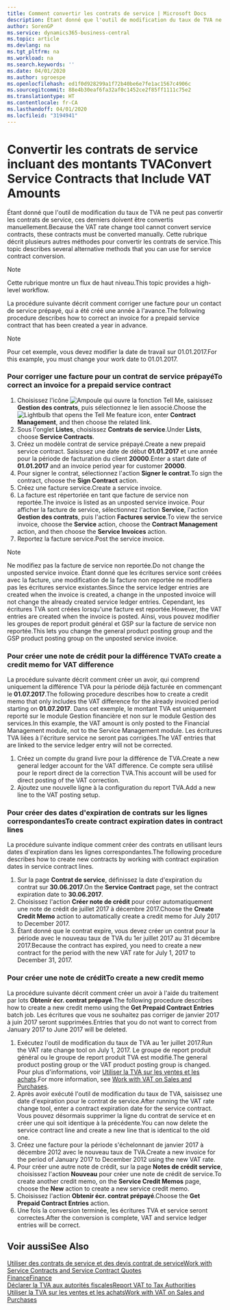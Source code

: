 ```yaml
---
title: Comment convertir les contrats de service | Microsoft Docs
description: Étant donné que l'outil de modification du taux de TVA ne peut pas convertir les contrats de service, ces derniers doivent être convertis manuellement. Cette rubrique décrit plusieurs autres méthodes pour convertir les contrats de service.
author: SorenGP
ms.service: dynamics365-business-central
ms.topic: article
ms.devlang: na
ms.tgt_pltfrm: na
ms.workload: na
ms.search.keywords: ''
ms.date: 04/01/2020
ms.author: sgroespe
ms.openlocfilehash: ed1f0d928299a1f72b40be6e7fe1ac1567c4906c
ms.sourcegitcommit: 88e4b30eaf6fa32af0c1452ce2f85ff1111c75e2
ms.translationtype: HT
ms.contentlocale: fr-CA
ms.lasthandoff: 04/01/2020
ms.locfileid: "3194941"
---
```

# <a name="convert-service-contracts-that-include-vat-amounts"></a><span data-ttu-id="49d08-104">Convertir les contrats de service incluant des montants TVA</span><span class="sxs-lookup"><span data-stu-id="49d08-104">Convert Service Contracts that Include VAT Amounts</span></span>
<span data-ttu-id="49d08-105">Étant donné que l'outil de modification du taux de TVA ne peut pas convertir les contrats de service, ces derniers doivent être convertis manuellement.</span><span class="sxs-lookup"><span data-stu-id="49d08-105">Because the VAT rate change tool cannot convert service contracts, these contracts must be converted manually.</span></span> <span data-ttu-id="49d08-106">Cette rubrique décrit plusieurs autres méthodes pour convertir les contrats de service.</span><span class="sxs-lookup"><span data-stu-id="49d08-106">This topic describes several alternative methods that you can use for service contract conversion.</span></span>  

> [!NOTE]  
>  <span data-ttu-id="49d08-107">Cette rubrique montre un flux de haut niveau.</span><span class="sxs-lookup"><span data-stu-id="49d08-107">This topic provides a high-level workflow.</span></span>  

 <span data-ttu-id="49d08-108">La procédure suivante décrit comment corriger une facture pour un contact de service prépayé, qui a été créé une année à l'avance.</span><span class="sxs-lookup"><span data-stu-id="49d08-108">The following procedure describes how to correct an invoice for a prepaid service contract that has been created a year in advance.</span></span>  

> [!NOTE]  
>  <span data-ttu-id="49d08-109">Pour cet exemple, vous devez modifier la date de travail sur 01.01.2017.</span><span class="sxs-lookup"><span data-stu-id="49d08-109">For this example, you must change your work date to 01.01.2017.</span></span>  

### <a name="to-correct-an-invoice-for-a-prepaid-service-contract"></a><span data-ttu-id="49d08-110">Pour corriger une facture pour un contrat de service prépayé</span><span class="sxs-lookup"><span data-stu-id="49d08-110">To correct an invoice for a prepaid service contract</span></span>  
1. <span data-ttu-id="49d08-111">Choisissez l'icône ![Ampoule qui ouvre la fonction Tell Me](media/ui-search/search_small.png "Dites-moi ce que vous voulez faire"), saisissez **Gestion des contrats**, puis sélectionnez le lien associé.</span><span class="sxs-lookup"><span data-stu-id="49d08-111">Choose the ![Lightbulb that opens the Tell Me feature](media/ui-search/search_small.png "Tell me what you want to do") icon, enter **Contract Management**, and then choose the related link.</span></span>  
2. <span data-ttu-id="49d08-112">Sous l'onglet **Listes**, choisissez **Contrats de service**.</span><span class="sxs-lookup"><span data-stu-id="49d08-112">Under **Lists**, choose **Service Contracts**.</span></span>  
3. <span data-ttu-id="49d08-113">Créez un modèle contrat de service prépayé.</span><span class="sxs-lookup"><span data-stu-id="49d08-113">Create a new prepaid service contract.</span></span> <span data-ttu-id="49d08-114">Saisissez une date de début **01.01.2017** et une année pour la période de facturation du client **20000**.</span><span class="sxs-lookup"><span data-stu-id="49d08-114">Enter a start date of **01.01.2017** and an invoice period year for customer **20000**.</span></span>  
4. <span data-ttu-id="49d08-115">Pour signer le contrat, sélectionnez l'action **Signer le contrat**.</span><span class="sxs-lookup"><span data-stu-id="49d08-115">To sign the contract, choose the **Sign Contract** action.</span></span>  
5. <span data-ttu-id="49d08-116">Créez une facture service.</span><span class="sxs-lookup"><span data-stu-id="49d08-116">Create a service invoice.</span></span>
6. <span data-ttu-id="49d08-117">La facture est répertoriée en tant que facture de service non reportée.</span><span class="sxs-lookup"><span data-stu-id="49d08-117">The invoice is listed as an unposted service invoice.</span></span> <span data-ttu-id="49d08-118">Pour afficher la facture de service, sélectionnez l'action **Service**, l'action **Gestion des contrats**, puis l'action **Factures service**.</span><span class="sxs-lookup"><span data-stu-id="49d08-118">To view the service invoice, choose the **Service** action, choose the **Contract Management** action, and then choose the **Service Invoices** action.</span></span>  
7. <span data-ttu-id="49d08-119">Reportez la facture service.</span><span class="sxs-lookup"><span data-stu-id="49d08-119">Post the service invoice.</span></span>  

> [!NOTE]  
>  <span data-ttu-id="49d08-120">Ne modifiez pas la facture de service non reportée.</span><span class="sxs-lookup"><span data-stu-id="49d08-120">Do not change the unposted service invoice.</span></span> <span data-ttu-id="49d08-121">Étant donné que les écritures service sont créées avec la facture, une modification de la facture non reportée ne modifiera pas les écritures service existantes.</span><span class="sxs-lookup"><span data-stu-id="49d08-121">Since the service ledger entries are created when the invoice is created, a change in the unposted invoice will not change the already created service ledger entries.</span></span> <span data-ttu-id="49d08-122">Cependant, les écritures TVA sont créées lorsqu'une facture est reportée.</span><span class="sxs-lookup"><span data-stu-id="49d08-122">However, the VAT entries are created when the invoice is posted.</span></span> <span data-ttu-id="49d08-123">Ainsi, vous pouvez modifier les groupes de report produit général et GSP sur la facture de service non reportée.</span><span class="sxs-lookup"><span data-stu-id="49d08-123">This lets you change the general product posting group and the GSP product posting group on the unposted service invoice.</span></span>  

### <a name="to-create-a-credit-memo-for-vat-difference"></a><span data-ttu-id="49d08-124">Pour créer une note de crédit pour la différence TVA</span><span class="sxs-lookup"><span data-stu-id="49d08-124">To create a credit memo for VAT difference</span></span>  
<span data-ttu-id="49d08-125">La procédure suivante décrit comment créer un avoir, qui comprend uniquement la différence TVA pour la période déjà facturée en commençant le **01.07.2017**.</span><span class="sxs-lookup"><span data-stu-id="49d08-125">The following procedure describes how to create a credit memo that only includes the VAT difference for the already invoiced period starting on **01.07.2017**.</span></span> <span data-ttu-id="49d08-126">Dans cet exemple, le montant TVA est uniquement reporté sur le module Gestion financière et non sur le module Gestion des services.</span><span class="sxs-lookup"><span data-stu-id="49d08-126">In this example, the VAT amount is only posted to the Financial Management module, not to the Service Management module.</span></span> <span data-ttu-id="49d08-127">Les écritures TVA liées à l'écriture service ne seront pas corrigées.</span><span class="sxs-lookup"><span data-stu-id="49d08-127">The VAT entries that are linked to the service ledger entry will not be corrected.</span></span>  

1. <span data-ttu-id="49d08-128">Créez un compte du grand livre pour la différence de TVA.</span><span class="sxs-lookup"><span data-stu-id="49d08-128">Create a new general ledger account for the VAT difference.</span></span> <span data-ttu-id="49d08-129">Ce compte sera utilisé pour le report direct de la correction TVA.</span><span class="sxs-lookup"><span data-stu-id="49d08-129">This account will be used for direct posting of the VAT correction.</span></span>  
2. <span data-ttu-id="49d08-130">Ajoutez une nouvelle ligne à la configuration du report TVA.</span><span class="sxs-lookup"><span data-stu-id="49d08-130">Add a new line to the VAT posting setup.</span></span>  

### <a name="to-create-contract-expiration-dates-in-contract-lines"></a><span data-ttu-id="49d08-131">Pour créer des dates d'expiration de contrats sur les lignes correspondantes</span><span class="sxs-lookup"><span data-stu-id="49d08-131">To create contract expiration dates in contract lines</span></span>  
<span data-ttu-id="49d08-132">La procédure suivante indique comment créer des contrats en utilisant leurs dates d'expiration dans les lignes correspondantes.</span><span class="sxs-lookup"><span data-stu-id="49d08-132">The following procedure describes how to create new contracts by working with contract expiration dates in service contract lines.</span></span>  

1. <span data-ttu-id="49d08-133">Sur la page **Contrat de service**, définissez la date d'expiration du contrat sur **30.06.2017**.</span><span class="sxs-lookup"><span data-stu-id="49d08-133">On the **Service Contract** page, set the contract expiration date to **30.06.2017**.</span></span>  
2. <span data-ttu-id="49d08-134">Choisissez l'action **Créer note de crédit** pour créer automatiquement une note de crédit de juillet 2017 à décembre 2017.</span><span class="sxs-lookup"><span data-stu-id="49d08-134">Choose the **Create Credit Memo** action to automatically create a credit memo for July 2017 to December 2017.</span></span>  
3. <span data-ttu-id="49d08-135">Étant donné que le contrat expire, vous devez créer un contrat pour la période avec le nouveau taux de TVA du 1er juillet 2017 au 31 décembre 2017.</span><span class="sxs-lookup"><span data-stu-id="49d08-135">Because the contract has expired, you need to create a new contract for the period with the new VAT rate for July 1, 2017 to December 31, 2017.</span></span>  

### <a name="to-create-a-new-credit-memo"></a><span data-ttu-id="49d08-136">Pour créer une note de crédit</span><span class="sxs-lookup"><span data-stu-id="49d08-136">To create a new credit memo</span></span>  
<span data-ttu-id="49d08-137">La procédure suivante décrit comment créer un avoir à l'aide du traitement par lots **Obtenir écr. contrat prépayé**.</span><span class="sxs-lookup"><span data-stu-id="49d08-137">The following procedure describes how to create a new credit memo using the **Get Prepaid Contract Entries** batch job.</span></span> <span data-ttu-id="49d08-138">Les écritures que vous ne souhaitez pas corriger de janvier 2017 à juin 2017 seront supprimées.</span><span class="sxs-lookup"><span data-stu-id="49d08-138">Entries that you do not want to correct from January 2017 to June 2017 will be deleted.</span></span>  

1. <span data-ttu-id="49d08-139">Exécutez l'outil de modification du taux de TVA au 1er juillet 2017.</span><span class="sxs-lookup"><span data-stu-id="49d08-139">Run the VAT rate change tool on July 1, 2017.</span></span> <span data-ttu-id="49d08-140">Le groupe de report produit général ou le groupe de report produit TVA est modifié.</span><span class="sxs-lookup"><span data-stu-id="49d08-140">The general product posting group or the VAT product posting group is changed.</span></span> <span data-ttu-id="49d08-141">Pour plus d'informations, voir [Utiliser la TVA sur les ventes et les achats](finance-work-with-vat.md).</span><span class="sxs-lookup"><span data-stu-id="49d08-141">For more information, see [Work with VAT on Sales and Purchases](finance-work-with-vat.md).</span></span>  
2. <span data-ttu-id="49d08-142">Après avoir exécuté l'outil de modification du taux de TVA, saisissez une date d'expiration pour le contrat de service.</span><span class="sxs-lookup"><span data-stu-id="49d08-142">After running the VAT rate change tool, enter a contract expiration date for the service contract.</span></span> <span data-ttu-id="49d08-143">Vous pouvez désormais supprimer la ligne du contrat de service et en créer une qui soit identique à la précédente.</span><span class="sxs-lookup"><span data-stu-id="49d08-143">You can now delete the service contract line and create a new line that is identical to the old one.</span></span>  
3. <span data-ttu-id="49d08-144">Créez une facture pour la période s'échelonnant de janvier 2017 à décembre 2012 avec le nouveau taux de TVA.</span><span class="sxs-lookup"><span data-stu-id="49d08-144">Create a new invoice for the period of January 2017 to December 2012 using the new VAT rate.</span></span>  
4. <span data-ttu-id="49d08-145">Pour créer une autre note de crédit, sur la page **Notes de crédit service**, choisissez l'action **Nouveau** pour créer une note de crédit de service.</span><span class="sxs-lookup"><span data-stu-id="49d08-145">To create another credit memo, on the **Service Credit Memos** page, choose the **New** action to create a new service credit memo.</span></span>  
5. <span data-ttu-id="49d08-146">Choisissez l'action **Obtenir écr. contrat prépayé**.</span><span class="sxs-lookup"><span data-stu-id="49d08-146">Choose the **Get Prepaid Contract Entries** action.</span></span>  
6. <span data-ttu-id="49d08-147">Une fois la conversion terminée, les écritures TVA et service seront correctes.</span><span class="sxs-lookup"><span data-stu-id="49d08-147">After the conversion is complete, VAT and service ledger entries will be correct.</span></span>  

## <a name="see-also"></a><span data-ttu-id="49d08-148">Voir aussi</span><span class="sxs-lookup"><span data-stu-id="49d08-148">See Also</span></span>  
[<span data-ttu-id="49d08-149">Utiliser des contrats de service et des devis contrat de service</span><span class="sxs-lookup"><span data-stu-id="49d08-149">Work with Service Contracts and Service Contract Quotes</span></span>](service-how-to-create-service-contracts-and-service-contract-quotes.md)  
[<span data-ttu-id="49d08-150">Finance</span><span class="sxs-lookup"><span data-stu-id="49d08-150">Finance</span></span>](finance.md)  
[<span data-ttu-id="49d08-151">Déclarer la TVA aux autorités fiscales</span><span class="sxs-lookup"><span data-stu-id="49d08-151">Report VAT to Tax Authorities</span></span>](finance-how-report-vat.md)  
[<span data-ttu-id="49d08-152">Utiliser la TVA sur les ventes et les achats</span><span class="sxs-lookup"><span data-stu-id="49d08-152">Work with VAT on Sales and Purchases</span></span>](finance-work-with-vat.md)  
